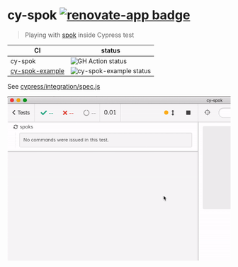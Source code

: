 # cy-spok [![renovate-app badge][renovate-badge]][renovate-app]

> Playing with [spok](https://github.com/thlorenz/spok) inside Cypress test

| CI                                                             | status                                                                                                         |
| -------------------------------------------------------------- | -------------------------------------------------------------------------------------------------------------- |
| cy-spok                                                        | ![GH Action status](https://github.com/bahmutov/cy-spok/workflows/main/badge.svg?branch=master)                |
| [cy-spok-example](https://github.com/bahmutov/cy-spok-example) | ![cy-spok-example status](https://github.com/bahmutov/cy-spok-example/workflows/tests/badge.svg?branch=master) |

See [cypress/integration/spec.js](cypress/integration/spec.js)

![Spok in action](img/cy-spok.gif)

[renovate-badge]: https://img.shields.io/badge/renovate-app-blue.svg
[renovate-app]: https://renovateapp.com/
